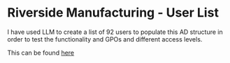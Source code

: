 # Riverside Manufacturing - User List

 I have used LLM to create a list of 92 users to populate this AD structure in order to test the functionality and GPOs and different access levels. 
 
This can be found [here](sample_AD_users.csv)